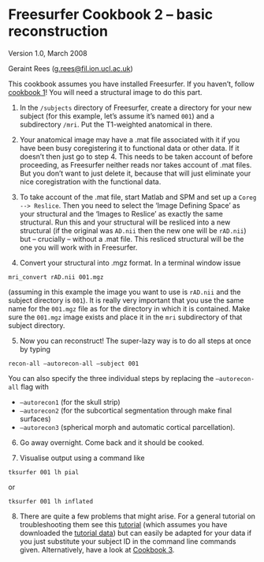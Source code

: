 # Freesurfer Cookbook 2 – basic reconstruction

Version 1.0, March 2008

Geraint Rees (g.rees@fil.ion.ucl.ac.uk)

This cookbook assumes you have installed Freesurfer. If you haven’t, follow [cookbook 1](Cookbook_1.md)! You will need a structural image to do this part.

1.  In the `/subjects` directory of Freesurfer, create a directory for your new subject (for this example, let’s assume it’s named `001`) and a subdirectory `/mri`. Put the T1-weighted anatomical in there.

2.  Your anatomical image may have a .mat file associated with it if you have been busy coregistering it to functional data or other data. If it doesn’t then just go to step 4. This needs to be taken account of before proceeding, as Freesurfer neither reads nor takes account of .mat files. But you don’t want to just delete it, because that will just eliminate your nice coregistration with the functional data.

3.  To take account of the .mat file, start Matlab and SPM and set up a `Coreg --> Reslice`. Then you need to select the ‘Image Defining Space’ as your structural and the ‘Images to Reslice’ as exactly the same structural. Run this and your structural will be resliced into a new structural (if the original was `AD.nii` then the new one will be `rAD.nii`) but – crucially – without a .mat file. This resliced structural will be the one you will work with in Freesurfer.

4.  Convert your structural into .mgz format. In a terminal window issue

```
mri_convert rAD.nii 001.mgz
```

(assuming in this example the image you want to use is `rAD.nii` and the subject directory is `001`). It is really very important that you use the same name for the `001.mgz` file as for the directory in which it is contained. Make sure the `001.mgz` image exists and place it in the `mri` subdirectory of that subject directory.

5. Now you can reconstruct! The super-lazy way is to do all steps at once by typing

```
recon-all –autorecon-all –subject 001
```

You can also specify the three individual steps by replacing the `–autorecon-all` flag with
-   `–autorecon1` (for the skull strip)
-   `–autorecon2` (for the subcortical segmentation through make final surfaces)
-   `–autorecon3` (spherical morph and automatic cortical parcellation).

6. Go away overnight. Come back and it should be cooked.

7. Visualise output using a command like

```
tksurfer 001 lh pial
```

or

```
tksurfer 001 lh inflated
```

8. There are quite a few problems that might arise. For a general tutorial on troubleshooting them see this [tutorial](http://surfer.nmr.mgh.harvard.edu/fswiki/FsTutorial/OutputData) (which assumes you have downloaded the [tutorial data](http://surfer.nmr.mgh.harvard.edu/fswiki/FsTutorial/Data)) but can easily be adapted for your data if you just substitute your subject ID in the command line commands given. Alternatively, have a look at [Cookbook 3](Cookbook_3.md).
